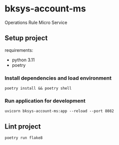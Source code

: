 # bksys-account-ms

Operations Rule Micro Service

## Setup project

requirements:
- python 3.11
- poetry

### Install dependencies and load environment
```
poetry install && poetry shell
```

### Run application for development
```
uvicorn bksys-account-ms:app --reload --port 8082
```

## Lint project
```
poetry run flake8
```